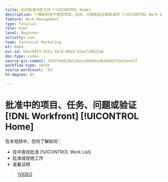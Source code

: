 ```yaml
---
title: 如何批准中的工作 [!UICONTROL Home]
description: 了解如何在中查找项目、任务、问题和验证审批请求 [!UICONTROL Work List]，然后批准或拒绝中的工作 [!DNL  Workfront].
feature: Work Management
type: Tutorial
role: User
level: Beginner
activity: use
team: Technical Marketing
kt: 8804
exl-id: b5ec0919-01b1-4bc8-86bd-91ee73d925a6
doc-type: video
source-git-commit: d39754b619e526e1a869deedb38dd2f2b43aee57
workflow-type: tm+mt
source-wordcount: '51'
ht-degree: 0%

---
```


# 批准中的项目、任务、问题或验证 [!DNL Workfront] [!UICONTROL Home]

在本视频中，您将了解如何：

* 在中查找批准 [!UICONTROL Work List]
* 批准或拒绝工作
* 查看证明

>[!VIDEO](https://video.tv.adobe.com/v/335105/?quality=12)

<!---
learn more URLs
--->
